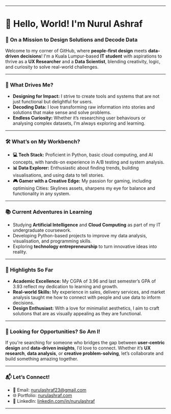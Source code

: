 
---

# 👋 Hello, World! I'm Nurul Ashraf 

### 🎯 **On a Mission to Design Solutions and Decode Data**  

Welcome to my corner of GitHub, where **people-first design** meets **data-driven decisions**! I'm a Kuala Lumpur-based **IT student** with aspirations to thrive as a **UX Researcher** and a **Data Scientist**, blending creativity, logic, and curiosity to solve real-world challenges.  

---

### 🚀 **What Drives Me?**  
- **Designing for Impact:** I strive to create tools and systems that are not just functional but delightful for users.  
- **Decoding Data:** I love transforming raw information into stories and solutions that make sense and solve problems.  
- **Endless Curiosity:** Whether it’s researching user behaviours or analysing complex datasets, I’m always exploring and learning.  

---

### 🛠️ **What’s on My Workbench?**  
- **💻 Tech Stack:** Proficient in Python, basic cloud computing, and AI concepts, with hands-on experience in A/B testing and system analysis.  
- **📊 Data Explorer:** Enthusiastic about finding trends, building visualisations, and using data to tell stories.  
- **🎮 Gamer with a Creative Edge:** My passion for gaming, including optimising Cities: Skylines assets, sharpens my eye for balance and functionality in any system.  

---

### 📚 **Current Adventures in Learning**  
- Studying **Artificial Intelligence** and **Cloud Computing** as part of my IT undergraduate coursework.  
- Developing Python-based projects to improve my data analysis, visualisation, and programming skills.  
- Exploring **technology entrepreneurship** to turn innovative ideas into reality.  

---

### 🌟 **Highlights So Far**  
- **Academic Excellence:** My CGPA of 3.96 and last semester’s GPA of 3.93 reflect my dedication to learning and growth.  
- **Real-world Skills:** My experience in sales, delivery services, and market analysis taught me how to connect with people and use data to inform decisions.  
- **Design Enthusiast:** With a love for minimalist aesthetics, I aim to craft solutions that are as visually appealing as they are functional.  

---

### 🎯 **Looking for Opportunities? So Am I!**  
If you're searching for someone who bridges the gap between **user-centric design** and **data-driven insights**, I’d love to connect. Whether it’s **UX research**, **data analysis**, or **creative problem-solving**, let’s collaborate and build something amazing together.  

---

### 📬 **Let’s Connect!**  
- 📧 Email: nurulashraf23@gmail.com  
- 🌐 Portfolio: [nurulashraf.com](https://nurulashraf.com/)  
- 💼 LinkedIn: [linkedin.com/in/nurulashraf](https://www.linkedin.com/in/nurulashraf/) 

---

